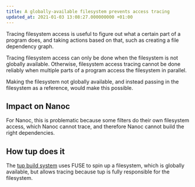 ```yaml
---
title: A globally-available filesystem prevents access tracing
updated_at: 2021-01-03 13:08:27.000000000 +01:00
---
```



Tracing filesystem access is useful to figure out what a certain part of a program does, and taking actions based on that, such as creating a file dependency graph.

Tracing filesystem access can only be done when the filesystem is not globally available. Otherwise, filesystem access tracing cannot be done reliably when multiple parts of a program access the filesystem in parallel.

Making the filesystem not globally available, and instead passing in the filesystem as a reference, would make this possible.

## Impact on Nanoc
For Nanoc, this is problematic because some filters do their own filesystem access, which Nanoc cannot trace, and therefore Nanoc cannot build the right dependencies.

## How tup does it
The [tup build system](http://gittup.org/tup/) uses FUSE to spin up a filesystem, which is globally available, but allows tracing because tup is fully responsible for the filesystem.